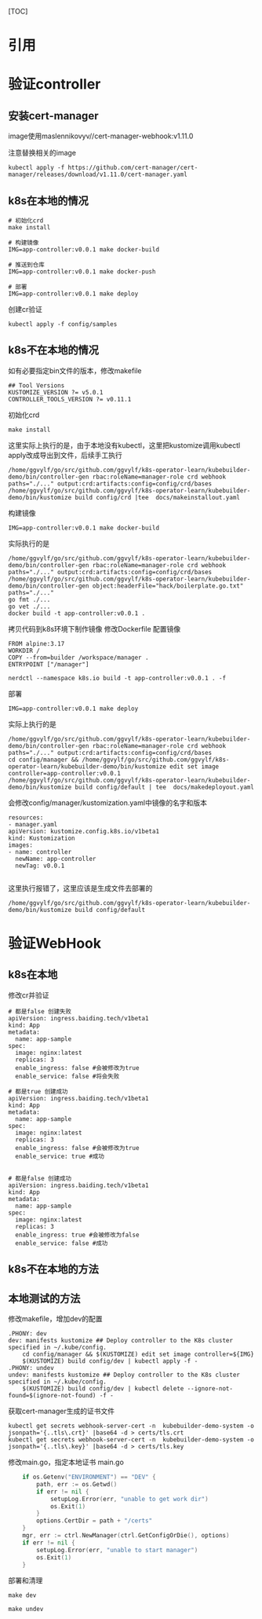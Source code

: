 [TOC]
# 引用

# 验证controller
## 安装cert-manager
image使用maslennikovyv//cert-manager-webhook:v1.11.0

注意替换相关的image
```shell
kubectl apply -f https://github.com/cert-manager/cert-manager/releases/download/v1.11.0/cert-manager.yaml

```

## k8s在本地的情况
```shell
# 初始化crd
make install

# 构建镜像 
IMG=app-controller:v0.0.1 make docker-build

# 推送到仓库
IMG=app-controller:v0.0.1 make docker-push

# 部署
IMG=app-controller:v0.0.1 make deploy
```

创建cr验证
```shell
kubectl apply -f config/samples
```

## k8s不在本地的情况
如有必要指定bin文件的版本，修改makefile
```shell
## Tool Versions
KUSTOMIZE_VERSION ?= v5.0.1
CONTROLLER_TOOLS_VERSION ?= v0.11.1
```

初始化crd
```shell
make install
```

这里实际上执行的是，由于本地没有kubectl，这里把kustomize调用kubectl apply改成导出到文件，后续手工执行
```shell
/home/ggvylf/go/src/github.com/ggvylf/k8s-operator-learn/kubebuilder-demo/bin/controller-gen rbac:roleName=manager-role crd webhook paths="./..." output:crd:artifacts:config=config/crd/bases
/home/ggvylf/go/src/github.com/ggvylf/k8s-operator-learn/kubebuilder-demo/bin/kustomize build config/crd |tee  docs/makeinstallout.yaml
```

构建镜像
```shell
IMG=app-controller:v0.0.1 make docker-build
```

实际执行的是
```shell
/home/ggvylf/go/src/github.com/ggvylf/k8s-operator-learn/kubebuilder-demo/bin/controller-gen rbac:roleName=manager-role crd webhook paths="./..." output:crd:artifacts:config=config/crd/bases
/home/ggvylf/go/src/github.com/ggvylf/k8s-operator-learn/kubebuilder-demo/bin/controller-gen object:headerFile="hack/boilerplate.go.txt" paths="./..."
go fmt ./...
go vet ./...
docker build -t app-controller:v0.0.1 .
```

拷贝代码到k8s环境下制作镜像
修改Dockerfile 配置镜像
```shell
FROM alpine:3.17
WORKDIR /
COPY --from=builder /workspace/manager .
ENTRYPOINT ["/manager"]
```

```shell
nerdctl --namespace k8s.io build -t app-controller:v0.0.1 . -f 
```


部署
```shell
IMG=app-controller:v0.0.1 make deploy
```

实际上执行的是
```shell
/home/ggvylf/go/src/github.com/ggvylf/k8s-operator-learn/kubebuilder-demo/bin/controller-gen rbac:roleName=manager-role crd webhook paths="./..." output:crd:artifacts:config=config/crd/bases
cd config/manager && /home/ggvylf/go/src/github.com/ggvylf/k8s-operator-learn/kubebuilder-demo/bin/kustomize edit set image controller=app-controller:v0.0.1
/home/ggvylf/go/src/github.com/ggvylf/k8s-operator-learn/kubebuilder-demo/bin/kustomize build config/default | tee  docs/makedeployout.yaml
```

会修改config/manager/kustomization.yaml中镜像的名字和版本
```shell
resources:
- manager.yaml
apiVersion: kustomize.config.k8s.io/v1beta1
kind: Kustomization
images:
- name: controller
  newName: app-controller
  newTag: v0.0.1


```

这里执行报错了，这里应该是生成文件去部署的
```shell
/home/ggvylf/go/src/github.com/ggvylf/k8s-operator-learn/kubebuilder-demo/bin/kustomize build config/default 

```




# 验证WebHook
## k8s在本地

修改cr并验证
```shell
# 都是false 创建失败
apiVersion: ingress.baiding.tech/v1beta1
kind: App
metadata:
  name: app-sample
spec:
  image: nginx:latest
  replicas: 3
  enable_ingress: false #会被修改为true
  enable_service: false #将会失败

# 都是true 创建成功
apiVersion: ingress.baiding.tech/v1beta1
kind: App
metadata:
  name: app-sample
spec:
  image: nginx:latest
  replicas: 3
  enable_ingress: false #会被修改为true
  enable_service: true #成功


# 都是false 创建成功
apiVersion: ingress.baiding.tech/v1beta1
kind: App
metadata:
  name: app-sample
spec:
  image: nginx:latest
  replicas: 3
  enable_ingress: true #会被修改为false
  enable_service: false #成功

```



## k8s不在本地的方法



## 本地测试的方法
修改makefile，增加dev的配置
```shell
.PHONY: dev
dev: manifests kustomize ## Deploy controller to the K8s cluster specified in ~/.kube/config.
	cd config/manager && $(KUSTOMIZE) edit set image controller=${IMG}
	$(KUSTOMIZE) build config/dev | kubectl apply -f -
.PHONY: undev
undev: manifests kustomize ## Deploy controller to the K8s cluster specified in ~/.kube/config.
	$(KUSTOMIZE) build config/dev | kubectl delete --ignore-not-found=$(ignore-not-found) -f -

```

获取cert-manager生成的证书文件
```shell
kubectl get secrets webhook-server-cert -n  kubebuilder-demo-system -o jsonpath='{..tls\.crt}' |base64 -d > certs/tls.crt
kubectl get secrets webhook-server-cert -n  kubebuilder-demo-system -o jsonpath='{..tls\.key}' |base64 -d > certs/tls.key
```

修改main.go，指定本地证书
main.go
```go
	if os.Getenv("ENVIRONMENT") == "DEV" {
		path, err := os.Getwd()
		if err != nil {
			setupLog.Error(err, "unable to get work dir")
			os.Exit(1)
		}
		options.CertDir = path + "/certs"
	}
	mgr, err := ctrl.NewManager(ctrl.GetConfigOrDie(), options)
	if err != nil {
		setupLog.Error(err, "unable to start manager")
		os.Exit(1)
	}

```

部署和清理
```shell
make dev

make undev

```